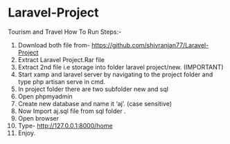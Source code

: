 # Laravel-Project
Tourism and Travel
How To Run Steps:- 

1.	Download both file from- https://github.com/shivranjan77/Laravel-Project 
2.	Extract Laravel Project.Rar file 
3.	Extract 2nd file i.e storage into folder laravel project/new.   (IMPORTANT)
4.	Start xamp and laravel server by navigating to the project folder and type php artisan serve in cmd.
5.	In project folder there are two subfolder new and sql
6.	Open phpmyadmin
7.	Create new database and name it ‘aj’. (case sensitive)
8.	Now Import aj.sql file from sql folder .
9.	Open browser
10.	Type- http://127.0.0.1:8000/home
11.	Enjoy.
